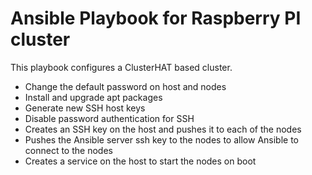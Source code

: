 # Ansible Playbook for Raspberry PI cluster

This playbook configures a ClusterHAT based cluster.

- Change the default password on host and nodes
- Install and upgrade apt packages
- Generate new SSH host keys
- Disable password authentication for SSH
- Creates an SSH key on the host and pushes it to each of the nodes
- Pushes the Ansible server ssh key to the nodes to allow Ansible to connect to the nodes
- Creates a service on the host to start the nodes on boot